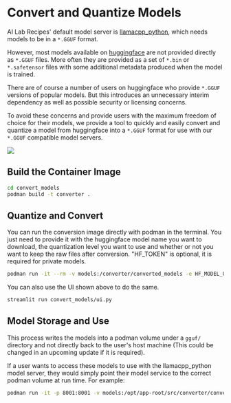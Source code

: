 # Convert and Quantize Models

AI Lab Recipes' default model server is [llamacpp_python](https://github.com/abetlen/llama-cpp-python), which needs models to be in a `*.GGUF` format. 

However, most models available on [huggingface](https://huggingface.co/models) are not provided directly as `*.GGUF` files. More often they are provided as a set of `*.bin` or `*.safetensor` files with some additional metadata produced when the model is trained.

There are of course a number of users on huggingface who provide `*.GGUF` versions of popular models. But this introduces an unnecessary interim dependency as well as possible security or licensing concerns.

To avoid these concerns and provide users with the maximum freedom of choice for their models, we provide a tool to quickly and easily convert and quantize a model from huggingface into a `*.GGUF` format for use with our `*.GGUF` compatible model servers.   

![](/assets/model_converter.png)

## Build the Container Image

```bash
cd convert_models
podman build -t converter .
```

## Quantize and Convert 

You can run the conversion image directly with podman in the terminal. You just need to provide it with the huggingface model name you want to download, the quantization level you want to use and whether or not you want to keep the raw files after conversion. "HF_TOKEN" is optional, it is required for private models.

```bash
podman run -it --rm -v models:/converter/converted_models -e HF_MODEL_URL=<ORG/MODEL_NAME> -e HF_TOKEN=<YOUR_HF_TOKEN_ID> -e QUANTIZATION=Q4_K_M -e KEEP_ORIGINAL_MODEL="False" converter
```

You can also use the UI shown above to do the same.

```bash
streamlit run convert_models/ui.py
```

## Model Storage and Use

This process writes the models into a podman volume under a `gguf/` directory and not directly back to the user's host machine (This could be changed in an upcoming update if it is required).

If a user wants to access these models to use with the llamacpp_python model server, they would simply point their model service to the correct podman volume at run time. For example:

```bash
podman run -it -p 8001:8001 -v models:/opt/app-root/src/converter/converted_models/gguf:Z -e MODEL_PATH=/gguf/<MODEL_NAME> -e HOST=0.0.0.0 -e PORT=8001 llamacpp_python
```


